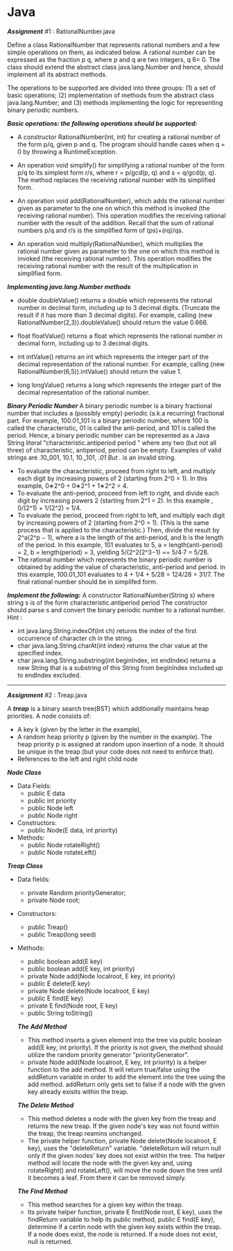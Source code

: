 # Java
***Assignment***
#1 : RationalNumber.java

Define a class RationalNumber that represents rational numbers and a few simple operations
on them, as indicated below. A rational number can be expressed as the fraction p
q, where p and q are two integers, q 6= 0. The class should extend the abstract class java.lang.Number
and hence, should implement all its abstract methods.

The operations to be supported are divided into three groups: 
(1) a set of basic operations; 
(2) implementation of methods from the abstract class java.lang.Number; and 
(3) methods implementing the logic for representing binary periodic numbers.

***Basic operations: the following operations should be supported:***
- A constructor RationalNumber(int, int) for creating a rational number of the form p/q, given p and q. The program should handle cases when q = 0 by throwing a RuntimeException.

- An operation void simplify() for simplifying a rational number of the form p/q to its simplest form r/s, where r = p/gcd(p, q) and s = q/gcd(p, q). The method replaces the receiving rational number with its simplified form.

- An operation void add(RationalNumber), which adds the rational number given as parameter to the one on which this method is invoked (the receiving rational number). This operation modifies the receiving rational number with the result of the addition. Recall that the sum of rational numbers p/q and r/s is the simplified form of (ps)+(rq)/qs.

- An operation void multiply(RationalNumber), which multiplies the rational number given as parameter to the one on which this method is invoked (the receiving
rational number). This operation modifies the receiving rational number with the
result of the multiplication in simplified form.

***Implementing java.lang.Number methods***
- double doubleValue() returns a double which represents the rational number in decimal form, including up to 3 decimal digits. (Truncate the result if it has more than 3 decimal digits). For example, calling (new RationalNumber(2,3)).doubleValue() should return the value 0.666.

- float floatValue() returns a float which represents the rational number in decimal form, including up to 3 decimal digits.

- int intValue() returns an int which represents the integer part of the decimal representation of the rational number. For example, calling (new RationalNumber(6,5)).intValue() should return the value 1.

- long longValue() returns a long which represents the integer part of the decimal
representation of the rational number.

***Binary Periodic Number***
A binary periodic number is a binary fractional number that includes a (possibly empty)
periodic (a.k.a recurring) fractional part. For example, 100.01_101 is a binary periodic
number, where 100 is called the characteristic, 01 is called the anti-period, and 101 is called
the period. Hence, a binary periodic number can be represented as a Java String literal
"characteristic.antiperiod period " where any two (but not all three) of characteristic,
antiperiod, period can be empty. Examples of valid strings are .10_001, 10.1, 10._101, ._01
But ._ is an invalid string.
- To evaluate the characteristic, proceed from right to left, and multiply each digit by
increasing powers of 2 (starting from 2^0 = 1). In this example, 0∗2^0 + 0∗2^1 + 1∗2^2 = 4.
- To evaluate the anti-period, proceed from left to right, and divide each digit by
increasing powers 2 (starting from 2^1 = 2). In this example , 0/(2^1) + 1/(2^2) = 1/4.
- To evaluate the period, proceed from right to left, and multiply each digit by increasing
powers of 2 (starting from 2^0 = 1). (This is the same process that is applied to the
characteristic.) Then, divide the result by 2^a(2^p − 1), where a is the length of the
anti-period, and b is the length of the period. In this example, 101 evaluates to 5,
a = length(anti-period) = 2, b = length(period) = 3, yielding 5/(2^2(2^3−1) == 5/4·7 = 5/28.
- The rational number which represents the binary periodic number is obtained by
adding the value of characteristic, anti-period and period. In this example, 100.01_101
evaluates to 4 + 1/4 + 5/28 = 124/28 = 31/7. The final rational number should be in simplifed form.

***Implement the following:***
A constructor RationalNumber(String s) where string s is of the form
characteristic.antiperiod period
The constructor should parse s and convert the binary periodic number to a rational number.
Hint :
- int java.lang.String.indexOf(int ch) returns the index of the first occurrence of
character ch in the string.
- char java.lang.String.charAt(int index) returns the char value at the specified
index.
- char java.lang.String.substring(int beginIndex, int endIndex) returns a new
String that is a substring of this String from beginIndex included up to endIndex
excluded.

---------------------------------------------------------------------------------------------------------------------------------------

***Assignment***
#2 : Treap.java

A ***treap*** is a binary search tree(BST) which additionally maintains heap priorities. A node consists of:
  - A key k (given by the letter in the example),
  - A random heap priority p (given by the number in the example). The heap priority p
    is assigned at random upon insertion of a node. It should be unique in the treap (but
    your code does not need to enforce that).
  - References to the left and right child node
 
 ***Node Class***
- Data Fields:
  - public E data
  - public int priority
  - public Node <E> left
  - public Node <E> right
- Constructors:
  - public Node(E data, int priority)
- Methods:
  - public Node <E> rotateRight()
  - public Node <E> rotateLeft()
  
***Treap Class***
- Data fields:
  - private Random priorityGenerator;
  - private Node <E> root;
- Constructors:
  - public Treap()
  - public Treap(long seed)
- Methods:
  - public boolean add(E key)
  - public boolean add(E key, int priority)
  - private Node <E> add(Node <E> localroot, E key, int priority)
  - public E delete(E key)
  - private Node <E> delete(Node <E> localroot, E key)
  - public E find(E key)
  - private E find(Node <E> root, E key)
  - public String toString()
  
  ***The Add Method***
    - This method inserts a given element into the tree via public boolean add(E key, int priority). If the priority is not given, the           method should utilize the random priority generator "priorityGenerator".
    - private Node<E> add(Node<E> localroot, E key, int priority) is a helper function to the add method. It will return true/false           using the addReturn variable in order to add the element into the tree using the add method. addReturn only gets set to false if a       node with the given key already exisits within the treap. 
 
  ***The Delete Method***
    - This method deletes a node with the given key from the treap and returns the new treap. If the given node's key was not found           within the treap, the treap reamins unchanged.
    - The private helper function, private Node<E> delete(Node<E> localroot, E key), uses the "deleteReturn" variable. "deleteReturn           will return null only if the given nodes' key does not exist within the tree. The helper method will locate the node with the           given key and, using rotateRight() and rotateLeft(), will move the node down the tree until it becomes a leaf. From there it can         be removed simply.

   ***The Find Method***
    - This method searches for a given key within the treap.
    - Its private helper function, private E find(Node<E> root, E key), uses the findReturn variable to help its public method, public E       find(E key), determine if a certin node with the given key exists within the treap. If a node does exist, the node is returned. If       a node does not exist, null is returned.





